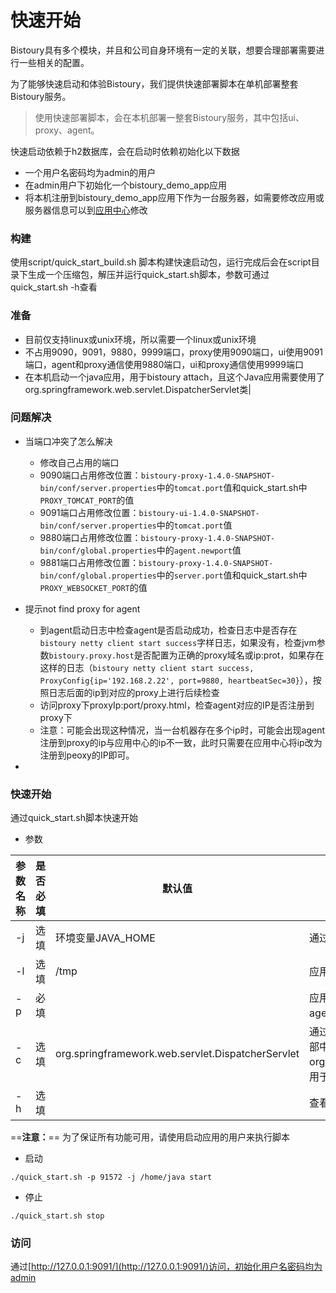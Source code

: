 # 快速开始

Bistoury具有多个模块，并且和公司自身环境有一定的关联，想要合理部署需要进行一些相关的配置。

为了能够快速启动和体验Bistoury，我们提供快速部署脚本在单机部署整套Bistoury服务。

>使用快速部署脚本，会在本机部署一整套Bistoury服务，其中包括ui、proxy、agent。

快速启动依赖于h2数据库，会在启动时依赖初始化以下数据 
- 一个用户名密码均为admin的用户
- 在admin用户下初始化一个bistoury_demo_app应用
- 将本机注册到bistoury_demo_app应用下作为一台服务器，如需要修改应用或服务器信息可以到[应用中心](application.md)修改

 ### 构建

使用script/quick_start_build.sh 脚本构建快速启动包，运行完成后会在script目录下生成一个压缩包，解压并运行quick_start.sh脚本，参数可通过quick_start.sh -h查看
 
 ### 准备
- 目前仅支持linux或unix环境，所以需要一个linux或unix环境
- 不占用9090，9091，9880，9999端口，proxy使用9090端口，ui使用9091端口，agent和proxy通信使用9880端口，ui和proxy通信使用9999端口
- 在本机启动一个java应用，用于bistoury attach，且这个Java应用需要使用了org.springframework.web.servlet.DispatcherServlet类|
### 问题解决
- 当端口冲突了怎么解决
   - 修改自己占用的端口
   - 9090端口占用修改位置：`bistoury-proxy-1.4.0-SNAPSHOT-bin/conf/server.properties`中的`tomcat.port`值和quick_start.sh中`PROXY_TOMCAT_PORT`的值
   - 9091端口占用修改位置：`bistoury-ui-1.4.0-SNAPSHOT-bin/conf/server.properties`中的`tomcat.port`值
   - 9880端口占用修改位置：`bistoury-proxy-1.4.0-SNAPSHOT-bin/conf/global.properties`中的`agent.newport`值
   - 9881端口占用修改位置：`bistoury-proxy-1.4.0-SNAPSHOT-bin/conf/global.properties`中的`server.port`值和quick_start.sh中`PROXY_WEBSOCKET_PORT`的值

- 提示not find proxy for agent
   - 到agent启动日志中检查agent是否启动成功，检查日志中是否存在`bistoury netty client start success`字样日志，如果没有，检查jvm参数`bistoury.proxy.host`是否配置为正确的proxy域名或ip:prot，如果存在这样的日志（`bistoury netty client start success, ProxyConfig{ip='192.168.2.22', port=9880, heartbeatSec=30}`），按照日志后面的ip到对应的proxy上进行后续检查
   - 访问proxy下proxyIp:port/proxy.html，检查agent对应的IP是否注册到proxy下
   - 注意：可能会出现这种情况，当一台机器存在多个ip时，可能会出现agent注册到proxy的ip与应用中心的ip不一致，此时只需要在应用中心将ip改为注册到peoxy的IP即可。
- 
 ### 快速开始

 通过quick_start.sh脚本快速开始
 
 - 参数

|参数名称|是否必填|默认值|说明|
|-------|------|-----|---|
|-j    |选填|环境变量JAVA_HOME|通过-j指定java home|
|-l    |选填|/tmp|应用日志目录，bistoury支持的命令执行目录|
|-p    |必填|    |应用pid，因为是脚本快速启动，所以需要使用该参数指定agent attach到那个java进程|
|-c    |选填|org.springframework.web.servlet.DispatcherServlet|通过-c指定应用依赖的jar包中的一个类（推荐使用公司内部中间件的jar包或Spring相关包中的类，如org.springframework.web.servlet.DispatcherServlet），用于获取应用lib目录|
|-h   | 选填||查看帮助文档

==**注意：**== 为了保证所有功能可用，请使用启动应用的用户来执行脚本
 - 启动

```jshelllanguage
./quick_start.sh -p 91572 -j /home/java start
```
- 停止
```jshelllanguage
./quick_start.sh stop
```

 ### 访问
通过[http://127.0.0.1:9091/](http://127.0.0.1:9091/)访问，初始化用户名密码均为admin